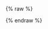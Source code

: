 {% raw %}
<script src="scripts/e3d67c1f.vendor.min.js"></script>
<div ng-app="ramlConsoleApp" ng-cloak id="raml-console-unembedded">
  <link rel="stylesheet" href="styles/app.css"/>
  <raml-console with-root-documentation src="raml/iris.min.raml"></raml-console>
  <script src="scripts/app.js"></script>
  <script>RAML.Settings.proxy = '';</script>
</div>
{% endraw %}